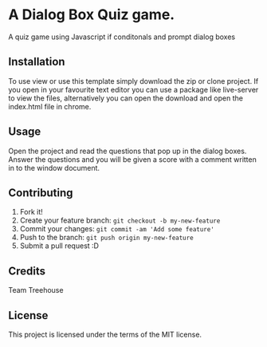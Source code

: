 # A Dialog Box Quiz game.

A quiz game using Javascript if conditonals and prompt dialog boxes

## Installation

To use view or use this template simply download the zip or clone project. 
If you open in your favourite text editor you can use a package like live-server to view the files, 
alternatively you can open the download and open the index.html file in chrome.

## Usage

Open the project and read the questions that pop up in the dialog boxes. Answer the questions and you will be given 
a score with a comment written in to the window document.


## Contributing

1. Fork it!
2. Create your feature branch: `git checkout -b my-new-feature`
3. Commit your changes: `git commit -am 'Add some feature'`
4. Push to the branch: `git push origin my-new-feature`
5. Submit a pull request :D

## Credits

Team Treehouse

## License

This project is licensed under the terms of the MIT license.

